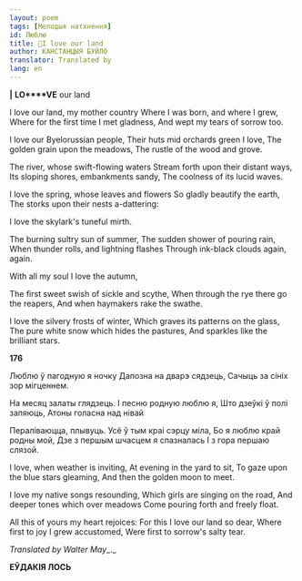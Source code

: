 ```yaml
---
layout: poem
tags: [Мелодыя натхнення]
id: Люблю
title: 🚧I love our land 
author: КАНСТАНЦЫЯ БУЙЛО
translator: Translated by 
lang: en
---
```



 
**|**  **LO****VE** our  land

I love our land, my mother country Where I was born, and where I grew, Where for the first time I met gladness, And wept my tears of sorrow too.

I love our Byelorussian people, Their huts mid orchards green I love, The golden grain upon the meadows, The rustle of the wood and grove.

The river, whose swift-flowing waters Stream forth upon their distant ways, Its sloping shores, embankments sandy, The coolness of its lucid waves.

I love the spring, whose leaves and flowers So gladly beautify the earth, The storks upon their nests a-dattering:

I love the skylark's tuneful mirth.

The burning sultry sun of summer, The sudden shower of pouring rain, When thunder rolls, and lightning flashes Through ink-black clouds again, again.

With all my soul I love the autumn,

The first sweet swish of sickle and scythe, When through the rye there go the reapers, And when haymakers rake the swathe.

I love the silvery frosts of winter, Which graves its patterns on the glass, The pure white snow which hides the pastures, And sparkles like the brilliant stars.

**176**

Люблю ў пагодную я ночку Дапозна на дварэ сядзець, Сачыць за сініх зор мігценнем.

На месяц залаты глядзець. I песню родную люблю я, Што дзеўкі ў полі запяюць, Атоны голасна над нівай

Пераліваюцца, плывуць. Усё ў тым краі сэрцу міла, Бо я люблю край родны мой, Дзе з першым шчасцем я спазналась I з гора першаю слязой.

I love, when weather is inviting, At evening in the yard to sit, To gaze upon the blue stars gleaming, And then the golden moon to meet.

I love my native songs resounding, Which girls are singing on the road, And deeper tones which over meadows Come pouring forth and freely float.

All this of yours my heart rejoices: For this I love our land so dear, Where first to joy I grew accustomed, Were first to sorrow's salty tear.

_Translated by Walter May__._

**ЕЎДАКІЯ ЛОСЬ**

